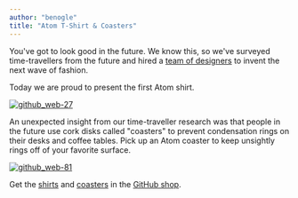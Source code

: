 ```yaml
---
author: "benogle"
title: "Atom T-Shirt & Coasters"
---
```


You've got to look good in the future. We know this, so we've surveyed time-travellers from the future and hired a [team of designers](https://github.com/simurai) to invent the next wave of fashion.

<!--more-->

Today we are proud to present the first Atom shirt.

[![github_web-27](https://cloud.githubusercontent.com/assets/69169/7661187/60a3c3ec-fb05-11e4-843c-ea0b81f84f78.jpg)](https://github.myshopify.com/products/atom-shirt)

An unexpected insight from our time-traveller research was that people in the future use cork disks called "coasters" to prevent condensation rings on their desks and coffee tables. Pick up an Atom coaster to keep unsightly rings off of your favorite surface.

[![github_web-81](https://cloud.githubusercontent.com/assets/69169/7662714/ed9c25a0-fb14-11e4-8a04-4036537be4d7.jpg)](https://github.myshopify.com/products/atom-coasters)

Get the [shirts](https://github.myshopify.com/products/atom-shirt) and [coasters](https://github.myshopify.com/products/atom-coasters) in the [GitHub shop](https://github.myshopify.com/).
